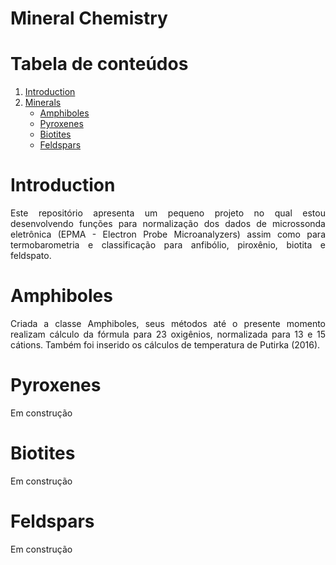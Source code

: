 <h1>Mineral Chemistry</h1>

# Tabela de conteúdos 

1. [Introduction](https://github.com/CaioBrainer/mineral_chemistry#introduction)  
2. [Minerals](https://github.com/CaioBrainer/mineral_chemistry#minerals)
   - [Amphiboles](https://github.com/CaioBrainer/mineral_chemistryg#amphiboles)
   - [Pyroxenes](https://github.com/CaioBrainer/mineral_chemistry#pyroxenes)
   - [Biotites](https://github.com/CaioBrainer/mineral_chemistry#biotites)
   - [Feldspars](https://github.com/CaioBrainer/mineral_chemistry#feldspars)


# Introduction 

<p align="justify">
Este repositório apresenta um pequeno projeto no qual estou desenvolvendo funções para normalização dos dados de microssonda eletrônica 
(EPMA - Electron Probe Microanalyzers) assim como para termobarometria e classificação para anfibólio, piroxênio, biotita e feldspato.
</p>

# Amphiboles

<p align="justify">
 Criada a classe Amphiboles, seus métodos até o presente momento realizam cálculo da fórmula para 23 oxigênios, normalizada para 13 e 15 cátions.
 Também foi inserido os cálculos de temperatura de Putirka (2016). 
</p>

# Pyroxenes

<p align="justify">
 Em construção
</p>

# Biotites

<p align="justify">
 Em construção

</p>

# Feldspars
<p align="justify">
 Em construção

</p>